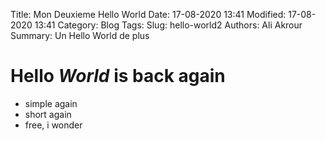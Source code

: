 Title: Mon Deuxieme Hello World
Date: 17-08-2020 13:41
Modified: 17-08-2020 13:41
Category: Blog
Tags: 
Slug: hello-world2
Authors: Ali Akrour
Summary: Un Hello World de plus

# Hello *World* is back again
* simple again
* short again
* free, i wonder

